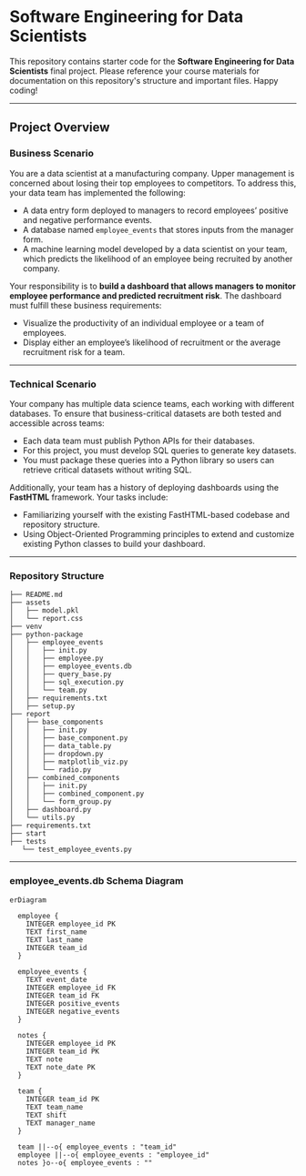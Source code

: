 # Software Engineering for Data Scientists

This repository contains starter code for the **Software Engineering for Data Scientists** final project. Please reference your course materials for documentation on this repository's structure and important files. Happy coding!

---

## Project Overview

### Business Scenario

You are a data scientist at a manufacturing company. Upper management is concerned about losing their top employees to competitors. To address this, your data team has implemented the following:

- A data entry form deployed to managers to record employees’ positive and negative performance events.
- A database named `employee_events` that stores inputs from the manager form.
- A machine learning model developed by a data scientist on your team, which predicts the likelihood of an employee being recruited by another company.

Your responsibility is to **build a dashboard that allows managers to monitor employee performance and predicted recruitment risk**. The dashboard must fulfill these business requirements:

- Visualize the productivity of an individual employee or a team of employees.
- Display either an employee’s likelihood of recruitment or the average recruitment risk for a team.

---

### Technical Scenario

Your company has multiple data science teams, each working with different databases. To ensure that business-critical datasets are both tested and accessible across teams:

- Each data team must publish Python APIs for their databases.
- For this project, you must develop SQL queries to generate key datasets.
- You must package these queries into a Python library so users can retrieve critical datasets without writing SQL.

Additionally, your team has a history of deploying dashboards using the **FastHTML** framework. Your tasks include:

- Familiarizing yourself with the existing FastHTML-based codebase and repository structure.
- Using Object-Oriented Programming principles to extend and customize existing Python classes to build your dashboard.

---

### Repository Structure
```
├── README.md
├── assets
│   ├── model.pkl
│   └── report.css
├── venv
├── python-package
│   ├── employee_events
│   │   ├── init.py
│   │   ├── employee.py
│   │   ├── employee_events.db
│   │   ├── query_base.py
│   │   ├── sql_execution.py
│   │   └── team.py
│   ├── requirements.txt
│   ├── setup.py
├── report
│   ├── base_components
│   │   ├── init.py
│   │   ├── base_component.py
│   │   ├── data_table.py
│   │   ├── dropdown.py
│   │   ├── matplotlib_viz.py
│   │   └── radio.py
│   ├── combined_components
│   │   ├── init.py
│   │   ├── combined_component.py
│   │   └── form_group.py
│   ├── dashboard.py
│   └── utils.py
├── requirements.txt
├── start
├── tests
   └── test_employee_events.py
```

---

### employee_events.db Schema Diagram

```mermaid
erDiagram

  employee {
    INTEGER employee_id PK
    TEXT first_name
    TEXT last_name
    INTEGER team_id
  }

  employee_events {
    TEXT event_date
    INTEGER employee_id FK
    INTEGER team_id FK
    INTEGER positive_events
    INTEGER negative_events
  }

  notes {
    INTEGER employee_id PK
    INTEGER team_id PK
    TEXT note
    TEXT note_date PK
  }

  team {
    INTEGER team_id PK
    TEXT team_name
    TEXT shift
    TEXT manager_name
  }

  team ||--o{ employee_events : "team_id"
  employee ||--o{ employee_events : "employee_id"
  notes }o--o{ employee_events : ""